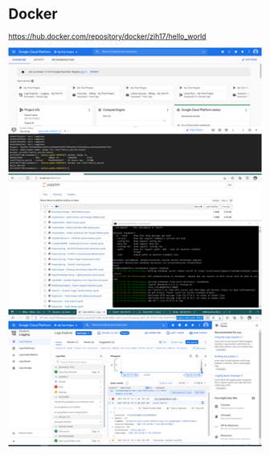 # Docker
https://hub.docker.com/repository/docker/zih17/hello_world

![image](https://github.com/angel4576/Docker/blob/master/command.png)
![image](https://github.com/angel4576/Docker/blob/master/jupyter.png)
![image](https://github.com/angel4576/Docker/blob/master/result.png)
